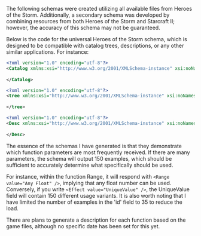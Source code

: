 The following schemas were created utilizing all available files from Heroes of the Storm. Additionally, a secondary schema was developed by combining resources from both Heroes of the Storm and Starcraft II; however, the accuracy of this schema may not be guaranteed.

Below is the code for the universal Heroes of the Storm schema, which is designed to be compatible with catalog trees, descriptions, or any other similar applications. For instance:


```xml
<?xml version="1.0" encoding="utf-8"?>
<Catalog xmlns:xsi="http://www.w3.org/2001/XMLSchema-instance" xsi:noNamespaceSchemaLocation="https://raw.githubusercontent.com/AestroFidelium/HotsSchemes/master/Universal-Hots.xsd">
	
</Catalog>
```

```xml
<?xml version="1.0" encoding="utf-8"?>
<tree xmlns:xsi="http://www.w3.org/2001/XMLSchema-instance" xsi:noNamespaceSchemaLocation="https://raw.githubusercontent.com/AestroFidelium/HotsSchemes/master/Universal-Hots.xsd">
	
</tree>
```

```xml
<?xml version="1.0" encoding="utf-8"?>
<Desc xmlns:xsi="http://www.w3.org/2001/XMLSchema-instance" xsi:noNamespaceSchemaLocation="https://raw.githubusercontent.com/AestroFidelium/HotsSchemes/master/Universal-Hots.xsd">
	
</Desc>
```



The essence of the schemas I have generated is that they demonstrate which function parameters are most frequently received. If there are many parameters, the schema will output 150 examples, which should be sufficient to accurately determine what specifically should be used.

For instance, within the function Range, it will respond with `<Range value="Any Float" />`, implying that any float number can be used. Conversely, if you write `<Effect value="UniqueValue" />`, the UniqueValue field will contain 150 different usage variants. It is also worth noting that I have limited the number of examples in the 'id' field to 35 to reduce the load.

There are plans to generate a description for each function based on the game files, although no specific date has been set for this yet.